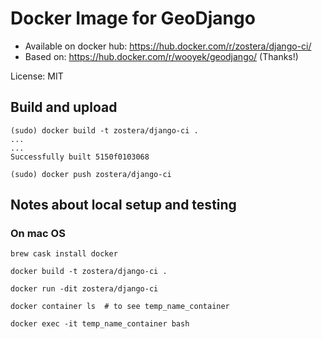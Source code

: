 # Docker Image for GeoDjango

 - Available on docker hub: https://hub.docker.com/r/zostera/django-ci/
 - Based on: https://hub.docker.com/r/wooyek/geodjango/ (Thanks!)

License: MIT


## Build and upload

```
(sudo) docker build -t zostera/django-ci .
...
...
Successfully built 5150f0103068

(sudo) docker push zostera/django-ci
```

## Notes about local setup and testing

### On mac OS

```
brew cask install docker

docker build -t zostera/django-ci .

docker run -dit zostera/django-ci

docker container ls  # to see temp_name_container

docker exec -it temp_name_container bash
```